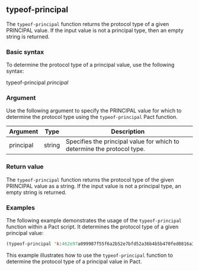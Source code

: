 ## typeof-principal
The `typeof-principal` function returns the protocol type of a given PRINCIPAL value. If the input value is not a principal type, then an empty string is returned.

### Basic syntax

To determine the protocol type of a principal value, use the following syntax:

typeof-principal *principal*

### Argument

Use the following argument to specify the PRINCIPAL value for which to determine the protocol type using the `typeof-principal` Pact function.

| Argument | Type | Description |
| --- | --- | --- |
| principal | string | Specifies the principal value for which to determine the protocol type. |

### Return value

The `typeof-principal` function returns the protocol type of the given PRINCIPAL value as a string. If the input value is not a principal type, an empty string is returned.

### Examples

The following example demonstrates the usage of the `typeof-principal` function within a Pact script. It determines the protocol type of a given principal value:

```lisp
(typeof-principal 'k:462e97a099987f55f6a2b52e7bfd52a36b4b5b470fed0816a3d9b26f9450ba69)
```

This example illustrates how to use the `typeof-principal` function to determine the protocol type of a principal value in Pact.
